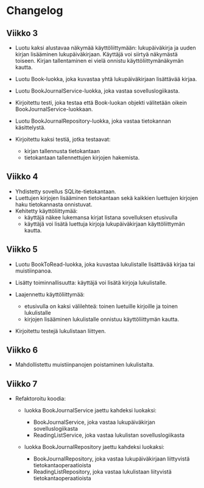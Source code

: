 # Changelog

## Viikko 3

- Luotu kaksi alustavaa näkymää käyttöliittymään: lukupäiväkirja ja uuden kirjan
  lisääminen lukupäiväkirjaan. Käyttäjä voi siirtyä näkymästä toiseen. Kirjan
tallentaminen ei vielä onnistu käyttöliittymänäkymän kautta.

- Luotu Book-luokka, joka kuvastaa yhtä lukupäiväkirjaan lisättävää kirjaa.

- Luotu BookJournalService-luokka, joka vastaa sovelluslogiikasta.
- Kirjoitettu testi, joka testaa että Book-luokan objekti välitetään oikein
  BookJournalService-luokkaan.

- Luotu BookJournalRepository-luokka, joka vastaa tietokannan käsittelystä.
- Kirjoitettu kaksi testiä, jotka testaavat:
    - kirjan tallennusta tietokantaan
    - tietokantaan tallennettujen kirjojen hakemista.

## Viikko 4

- Yhdistetty sovellus SQLite-tietokantaan.
- Luettujen kirjojen lisääminen tietokantaan sekä kaikkien luettujen
  kirjojen haku tietokannasta onnistuvat.
- Kehitetty käyttöliittymää:
    - käyttäjä näkee lukemansa kirjat listana sovelluksen etusivulla
    - käyttäjä voi lisätä luettuja kirjoja lukupäiväkirjaan käyttöliittymän
      kautta.

## Viikko 5

- Luotu BookToRead-luokka, joka kuvastaa lukulistalle lisättävää kirjaa tai
  muistiinpanoa.

- Lisätty toiminnallisuutta: käyttäjä voi lisätä kirjoja lukulistalle.

- Laajennettu käyttöliittymää:
    - etusivulla on kaksi välilehteä: toinen luetuille kirjoille ja toinen
      lukulistalle
    - kirjojen lisääminen lukulistalle onnistuu käyttöliittymän kautta.

- Kirjoitettu testejä lukulistaan liittyen.

## Viikko 6

- Mahdollistettu muistiinpanojen poistaminen lukulistalta.

## Viikko 7

- Refaktoroitu koodia:
    - luokka BookJournalService jaettu kahdeksi luokaksi:
        - BookJournalService, joka vastaa lukupäiväkirjan sovelluslogiikasta
        - ReadingListService, joka vastaa lukulistan sovelluslogiikasta

    - luokka BookJournalRepository jaettu kahdeksi luokaksi:
        - BookJournalRepository, joka vastaa lukupäiväkirjaan liittyvistä
          tietokantaoperaatioista
        - ReadingListRepository, joka vastaa lukulistaan liityvistä
          tietokantaoperaatioista
